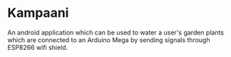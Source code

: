 # Kampaani
An android application which can be used to water a user's garden plants which are connected to an Arduino Mega by sending signals through ESP8266 wifi shield. 
